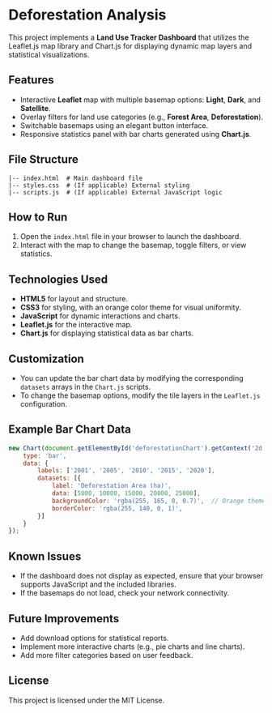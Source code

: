 
# Deforestation Analysis

This project implements a **Land Use Tracker Dashboard** that utilizes the Leaflet.js map library and Chart.js for displaying dynamic map layers and statistical visualizations.

## Features
- Interactive **Leaflet** map with multiple basemap options: **Light**, **Dark**, and **Satellite**.
- Overlay filters for land use categories (e.g., **Forest Area**, **Deforestation**).
- Switchable basemaps using an elegant button interface.
- Responsive statistics panel with bar charts generated using **Chart.js**.

## File Structure
```
|-- index.html  # Main dashboard file
|-- styles.css  # (If applicable) External styling
|-- scripts.js  # (If applicable) External JavaScript logic
```

## How to Run
1. Open the `index.html` file in your browser to launch the dashboard.
2. Interact with the map to change the basemap, toggle filters, or view statistics.

## Technologies Used
- **HTML5** for layout and structure.
- **CSS3** for styling, with an orange color theme for visual uniformity.
- **JavaScript** for dynamic interactions and charts.
- **Leaflet.js** for the interactive map.
- **Chart.js** for displaying statistical data as bar charts.

## Customization
- You can update the bar chart data by modifying the corresponding `datasets` arrays in the `Chart.js` scripts.
- To change the basemap options, modify the tile layers in the `Leaflet.js` configuration.

## Example Bar Chart Data
```javascript
new Chart(document.getElementById('deforestationChart').getContext('2d'), {
    type: 'bar',
    data: {
        labels: ['2001', '2005', '2010', '2015', '2020'],
        datasets: [{
            label: 'Deforestation Area (ha)',
            data: [5000, 10000, 15000, 20000, 25000],
            backgroundColor: 'rgba(255, 165, 0, 0.7)',  // Orange theme
            borderColor: 'rgba(255, 140, 0, 1)',
        }]
    }
});
```

## Known Issues
- If the dashboard does not display as expected, ensure that your browser supports JavaScript and the included libraries.
- If the basemaps do not load, check your network connectivity.

## Future Improvements
- Add download options for statistical reports.
- Implement more interactive charts (e.g., pie charts and line charts).
- Add more filter categories based on user feedback.

## License
This project is licensed under the MIT License.
